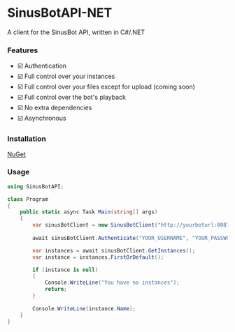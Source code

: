 # SinusBotAPI-NET
A client for the SinusBot API, written in C#/.NET

### Features

- ☑️ Authentication
- ☑️ Full control over your instances
- ☑️ Full control over your files except for upload (coming soon)
- ☑️ Full control over the bot's playback
- ☑️ No extra dependencies
- ☑️ Asynchronous

### Installation
[NuGet](https://www.nuget.org/packages/ManuelMayer.SinusBotAPI-NET)

### Usage

```c#
using SinusBotAPI;

class Program
{
    public static async Task Main(string[] args)
    {
        var sinusBotClient = new SinusBotClient("http://yourboturl:8087");
        
        await sinusBotClient.Authenticate("YOUR_USERNAME", "YOUR_PASSWORD");

        var instances = await sinusBotClient.GetInstances();
        var instance = instances.FirstOrDefault();

        if (instance is null)
        {
            Console.WriteLine("You have no instances");
            return;
        }
        
        Console.WriteLine(instance.Name);
    }    
}
```
